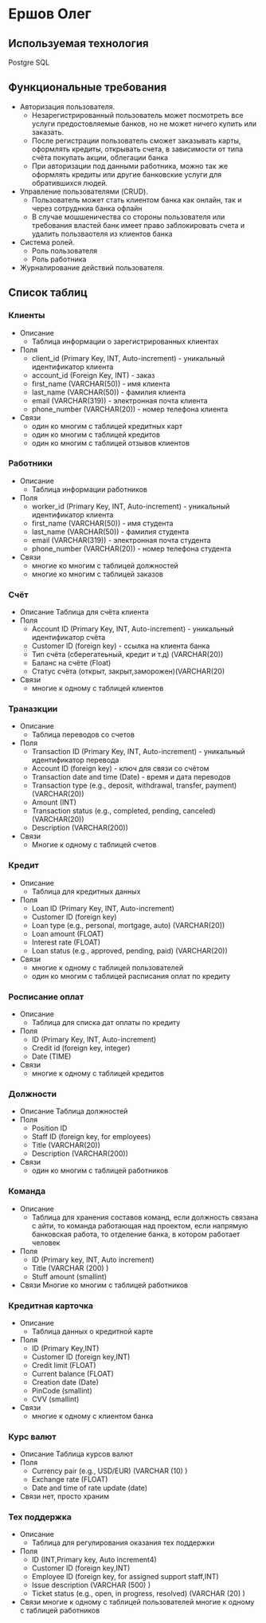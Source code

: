 # Ершов Олег
## Используемая технология
Postgre SQL
## Функциональные требования
* Авторизация пользователя.
  + Незарегистрированный пользователь может посмотреть все услуги предостовляемые банков, но не может ничего купить или заказать.
  + После регистрации пользователь сможет заказывать карты, оформлять кредиты, открывать счета, в зависимости от типа счёта покупать акции, облегации банка
  + При авторизации под данными работника, можно так же оформлять кредиты или другие банковские услуги для обратившихся людей.
* Управление пользователями (CRUD).
  + Пользователь может стать клиентом банка как онлайн, так и через сотруднкиа банка офлайн
  + В случае мошшеничества со стороны пользователя или требования властей банк имеет право заблокировать счета и удалить пользваотеля из клиентов банка
* Система ролей.
  + Роль пользователя
  + Роль работника
* Журналирование  действий пользователя.
## Список таблиц

### Клиенты
* Описание
  + Таблица информации о зарегистрированных клиентах
* Поля
  + client_id (Primary Key, INT, Auto-increment) - уникальный идентификатор клиента
  + account_id (Foreign Key, INT) - заказ 
  + first_name (VARCHAR(50)) - имя клиента
  + last_name (VARCHAR(50)) - фамилия клиента
  + email (VARCHAR(319)) - электронная почта клиента
  + phone_number (VARCHAR(20)) - номер телефона клиента
* Связи
  + один ко многим с таблицей кредитных карт
  + один ко многим с таблицей кредитов 
  + один ко многим с таблицей отзывов клиентов
### Работники
* Описание
  + Таблица информации работников
* Поля
  + worker_id (Primary Key, INT, Auto-increment) - уникальный идентификатор клиента
  + first_name (VARCHAR(50)) - имя студента
  + last_name (VARCHAR(50)) - фамилия студента
  + email (VARCHAR(319)) - электронная почта студента
  + phone_number (VARCHAR(20)) - номер телефона студента
* Связи
  + многие ко многим с таблицей должностей
  + многие ко многим с таблицей заказов
### Счёт 
* Описание
  Таблица для счёта клиента
* Поля
  + Account ID (Primary Key, INT, Auto-increment) - уникальный идентификатор счёта
  + Customer ID (foreign key) - ссылка на клиента банка
  + Тип счёта (сберегатеьный, кредит и т.д) (VARCHAR(20))
  + Баланс на счёте (Float)
  + Статус счёта (открыт, закрыт,заморожен)(VARCHAR(20)
* Связи
  + многие к одному с таблицей клиентов
### Траназкции
* Описание
  + Таблица переводов со счетов
* Поля
  + Transaction ID (Primary Key, INT, Auto-increment) - уникальный идентификатор перевода
  + Account ID (foreign key) - ключ для связи со счётом
  + Transaction date and time (Date) - время и дата переводов
  + Transaction type (e.g., deposit, withdrawal, transfer, payment) (VARCHAR(20))
  + Amount (INT)
  + Transaction status (e.g., completed, pending, canceled) (VARCHAR(20))
  + Description (VARCHAR(200))
* Связи
  + Многие к одному с таблицей счетов
### Кредит
* Описание
  + Таблица для кредитных данных
* Поля
  + Loan ID (Primary Key, INT, Auto-increment)
  + Customer ID (foreign key)
  + Loan type (e.g., personal, mortgage, auto) (VARCHAR(20))
  + Loan amount (FLOAT)
  + Interest rate (FLOAT)
  + Loan status (e.g., approved, pending, paid) (VARCHAR(20))
* Связи
  + многие к одному с таблицей пользователей
  + один ко многим с таблицей расписания оплат по кредиту
### Росписание оплат
* Описание
  + Таблица для списка дат оплаты по кредиту
* Поля
  + ID (Primary Key, INT, Auto-increment)
  + Credit id  (foreign key, integer)
  + Date (TIME)
* Связи
  + многие к одному с таблицей кредитов
### Должности
* Описание
  Таблица должностей
* Поля
  + Position ID
  + Staff ID (foreign key, for employees)
  + Title (VARCHAR(20))
  + Description (VARCHAR(200))
* Связи
  + один ко многим с таблицей работников
### Команда
* Описание
  + Таблица для хранения составов команд, если должность связана с айти, то команда работающая над проектом, если напрямую банковская работа, то отделение банка, в котором работает человек
* Поля
  + ID (Primary key, INT, Auto increment)
  + Title (VARCHAR (200) )
  + Stuff amount (smallint)
* Связи
  Многие ко многим с таблицей работников 
### Кредитная карточка
* Описание
  + Таблица данных о кредитной карте
* Поля
  + ID (Primary Key,INT) 
  + Customer ID (foreign key,INT)
  + Credit limit (FLOAT)
  + Current balance (FLOAT)
  + Creation date (Date)
  + PinCode (smallint)
  + CVV (smallint)
* Связи
  + многие к одному с клиентом банка
### Курс валют
* Описание
  Таблица курсов валют
* Поля
  + Currency pair (e.g., USD/EUR) (VARCHAR (10) )
  + Exchange rate (FLOAT)
  + Date and time of rate update (date)
* Связи
  нет, просто храним
### Тех поддержка
* Описание
  + Таблица для регулирования оказания тех поддержки
* Поля
  + ID (INT,Primary key, Auto increment4)
  + Customer ID (foreign key,INT)
  + Employee ID (foreign key, for assigned support staff,INT)
  + Issue description (VARCHAR (500) )
  + Ticket status (e.g., open, in progress, resolved) (VARCHAR (20) )
* Связи
  многие к одному с таблицей пользователей
  многие к одному с таблицей работников
